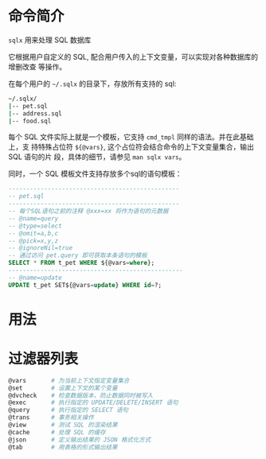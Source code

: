 # 命令简介

`sqlx` 用来处理 SQL 数据库

它根据用户自定义的 SQL, 配合用户传入的上下文变量，可以实现对各种数据库的增删改查
等操作。

在每个用户的 `~/.sqlx` 的目录下，存放所有支持的 sql:

```bash
~/.sqlx/
|-- pet.sql
|-- address.sql
|-- food.sql
```

每个 SQL 文件实际上就是一个模板，它支持 `cmd_tmpl` 同样的语法。并在此基础上，支
持特殊占位符 `${@vars}`, 这个占位符会结合命令的上下文变量集合，输出 SQL 语句的片
段，具体的细节，请参见 `man sqlx vars`。

同时，一个 SQL 模板文件支持存放多个sql的语句模板：

```sql
------------------------------------------------
-- pet.sql
------------------------------------------------
-- 每个SQL语句之前的注释 @xxx=xx 将作为语句的元数据
-- @name=query
-- @type=select
-- @omit=a,b,c
-- @pick=x,y,z
-- @ignoreNil=true
-- 通过访问 pet.query 即可获取本条语句的模板
SELECT * FROM t_pet WHERE ${@vars=where};
-------------------------------------------------
-- @name=update
UPDATE t_pet SET${@vars=update} WHERE id=?;
```

# 用法

# 过滤器列表

```bash
@vars       # 为当前上下文指定变量集合
@set        # 设置上下文的某个变量
@dvcheck    # 检查数据版本，防止数据同时被写入
@exec       # 执行指定的 UPDATE/DELETE/INSERT 语句
@query      # 执行指定的 SELECT 语句
@trans      # 事务相关操作
@view       # 测试 SQL 的渲染结果
@cache      # 处理 SQL 的缓存
@json       # 定义输出结果的 JSON 格式化方式
@tab        # 用表格的形式输出结果
```
